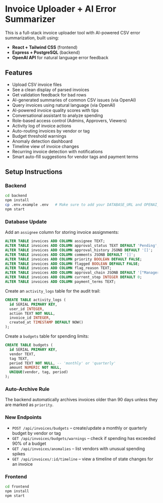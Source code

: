 # Invoice Uploader + AI Error Summarizer

This is a full-stack invoice uploader tool with AI-powered CSV error summarization, built using:

- **React + Tailwind CSS** (frontend)
- **Express + PostgreSQL** (backend)
- **OpenAI API** for natural language error feedback

## Features

- Upload CSV invoice files
- See a clean display of parsed invoices
- Get validation feedback for bad rows
- AI-generated summaries of common CSV issues (via OpenAI)
- Query invoices using natural language (via OpenAI)
- AI-powered invoice quality scores with tips
- Conversational assistant to analyze spending
- Role-based access control (Admins, Approvers, Viewers)
- Activity log of invoice actions
- Auto-routing invoices by vendor or tag
- Budget threshold warnings
- Anomaly detection dashboard
- Timeline view of invoice changes
- Recurring invoice detection with notifications
- Smart auto-fill suggestions for vendor tags and payment terms

## Setup Instructions

### Backend

```bash
cd backend
npm install
cp .env.example .env   # Make sure to add your DATABASE_URL and OPENAI_API_KEY
npm start
```

### Database Update

Add an `assignee` column for storing invoice assignments:

```sql
ALTER TABLE invoices ADD COLUMN assignee TEXT;
ALTER TABLE invoices ADD COLUMN approval_status TEXT DEFAULT 'Pending';
ALTER TABLE invoices ADD COLUMN approval_history JSONB DEFAULT '[]';
ALTER TABLE invoices ADD COLUMN comments JSONB DEFAULT '[]';
ALTER TABLE invoices ADD COLUMN priority BOOLEAN DEFAULT FALSE;
ALTER TABLE invoices ADD COLUMN flagged BOOLEAN DEFAULT FALSE;
ALTER TABLE invoices ADD COLUMN flag_reason TEXT;
ALTER TABLE invoices ADD COLUMN approval_chain JSONB DEFAULT '["Manager","Finance","CFO"]';
ALTER TABLE invoices ADD COLUMN current_step INTEGER DEFAULT 0;
ALTER TABLE invoices ADD COLUMN payment_terms TEXT;
```

Create an `activity_logs` table for the audit trail:

```sql
CREATE TABLE activity_logs (
  id SERIAL PRIMARY KEY,
  user_id INTEGER,
  action TEXT NOT NULL,
  invoice_id INTEGER,
  created_at TIMESTAMP DEFAULT NOW()
);
```

Create a `budgets` table for spending limits:

```sql
CREATE TABLE budgets (
  id SERIAL PRIMARY KEY,
  vendor TEXT,
  tag TEXT,
  period TEXT NOT NULL, -- 'monthly' or 'quarterly'
  amount NUMERIC NOT NULL,
  UNIQUE(vendor, tag, period)
);
```

### Auto-Archive Rule

The backend automatically archives invoices older than 90 days
unless they are marked as `priority`.

### New Endpoints

- `POST /api/invoices/budgets` – create/update a monthly or quarterly budget by vendor or tag
- `GET /api/invoices/budgets/warnings` – check if spending has exceeded 90% of a budget
- `GET /api/invoices/anomalies` – list vendors with unusual spending spikes
- `GET /api/invoices/:id/timeline` – view a timeline of state changes for an invoice

### Frontend

```bash
cd frontend
npm install
npm start
```
